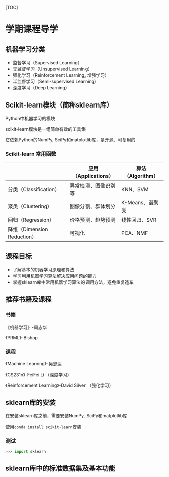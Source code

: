 [TOC]

# 学期课程导学

## 机器学习分类

+ 监督学习（Supervised Learning）
+ 无监督学习（Unsupervised Learning）
+ 强化学习（Reinforcement Learning, 增强学习）
+ 半监督学习（Semi-supervised Learning）
+ 深度学习（Deep Learning）



## Scikit-learn模块（简称sklearn库）

Python中机器学习的模块

scikit-learn模块是一组简单有效的工具集

它依赖Python的NumPy, SciPy和matplotlib库，是开源、可复用的



### Scikit-learn 常用函数

|                             | 应用（Applications） | 算法（Algorithm） |
| --------------------------- | -------------------- | ----------------- |
| 分类（Classification）      | 异常检测、图像识别等 | KNN、SVM          |
| 聚类（Clustering）          | 图像分割、群体划分   | K-Means、谱聚类   |
| 回归（Regression）          | 价格预测、趋势预测   | 线性回归、SVR     |
| 降维（Dimension Reduction） | 可视化               | PCA、NMF          |



## 课程目标

+ 了解基本的机器学习原理和算法
+ 学习利用机器学习算法解决应用问题的能力
+ 掌握sklearn库中常用机器学习算法的调用方法，避免重复造车



## 推荐书籍及课程

### 书籍

《机器学习》-周志华

《PRML》-Bishop

### 课程

《Machine Learning》-吴恩达

《CS231n》-FeiFei Li （深度学习）

《Reinforcement Learning》-David Silver （强化学习）



## sklearn库的安装

在安装sklearn库之前，需要安装NumPy, SciPy和matplotlib库

使用`conda install scikit-learn`安装



### 测试

```python
>>> import sklearn
```



## sklearn库中的标准数据集及基本功能

